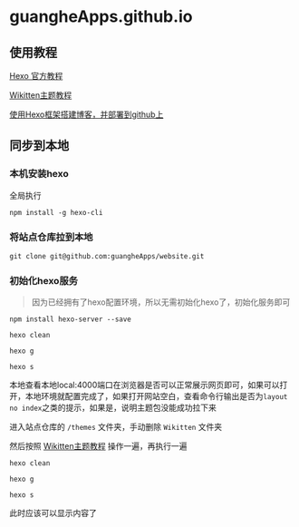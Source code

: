 # guangheApps.github.io

## 使用教程
[Hexo 官方教程](https://hexo.bootcss.com/docs/writing.html)

[Wikitten主题教程](https://github.com/zthxxx/hexo-theme-Wikitten/blob/master/README_zh-CN.md)

[使用Hexo框架搭建博客，并部署到github上](https://segmentfault.com/a/1190000018250408)

## 同步到本地

### 本机安装hexo

全局执行

`npm install -g hexo-cli`

### 将站点仓库拉到本地

`git clone git@github.com:guangheApps/website.git`

### 初始化hexo服务

> 因为已经拥有了hexo配置环境，所以无需初始化hexo了，初始化服务即可

`npm install hexo-server --save`

`hexo clean`

`hexo g`

`hexo s`

本地查看本地local:4000端口在浏览器是否可以正常展示网页即可，如果可以打开，本地环境就配置完成了，如果打开网站空白，查看命令行输出是否为`layout no index`之类的提示，如果是，说明主题包没能成功拉下来

进入站点仓库的 `/themes` 文件夹，手动删除 `Wikitten` 文件夹

然后按照 [Wikitten主题教程](https://github.com/zthxxx/hexo-theme-Wikitten/blob/master/README_zh-CN.md) 操作一遍，再执行一遍


`hexo clean`

`hexo g`

`hexo s`

此时应该可以显示内容了
